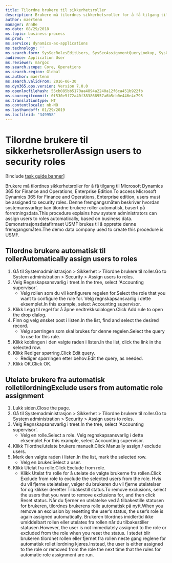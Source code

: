 ```yaml
---
title: Tilordne brukere til sikkerhetsroller
description: Brukere må tilordnes sikkerhetsroller for å få tilgang til Microsoft Dynamics 365 for Finance and Operations, Enterprise Edition.
author: maertenm
manager: AnnBe
ms.date: 08/29/2018
ms.topic: business-process
ms.prod: ''
ms.service: dynamics-ax-applications
ms.technology: ''
ms.search.form: SysSecRolesEditUsers, SysSecAssignmentQueryLookup, SysQueryForm, SysSecRoleExcludeUsers
audience: Application User
ms.reviewer: margoc
ms.search.scope: Core, Operations
ms.search.region: Global
ms.author: maertenm
ms.search.validFrom: 2016-06-30
ms.dyn365.ops.version: Version 7.0.0
ms.openlocfilehash: 55cb085bb5170aa4894a2240a12f6ca451b922fb
ms.sourcegitcommit: 0f530e5f72a40f383868957a6b5cb0e446e4c795
ms.translationtype: HT
ms.contentlocale: nb-NO
ms.lasthandoff: 01/29/2019
ms.locfileid: "349958"
---
```

# <a name="assign-users-to-security-roles"></a><span data-ttu-id="e043d-103">Tilordne brukere til sikkerhetsroller</span><span class="sxs-lookup"><span data-stu-id="e043d-103">Assign users to security roles</span></span>

[!include [task guide banner](../../includes/task-guide-banner.md)]

<span data-ttu-id="e043d-104">Brukere må tilordnes sikkerhetsroller for å få tilgang til Microsoft Dynamics 365 for Finance and Operations, Enterprise Edition.</span><span class="sxs-lookup"><span data-stu-id="e043d-104">To access Microsoft Dynamics 365 for Finance and Operations, Enterprise edition, users must be assigned to security roles.</span></span> <span data-ttu-id="e043d-105">Denne fremgangsmåten beskriver hvordan systemansvarlige kan tilordne brukere roller automatisk, basert på forretningsdata.</span><span class="sxs-lookup"><span data-stu-id="e043d-105">This procedure explains how system administrators can assign users to roles automatically, based on business data.</span></span> <span data-ttu-id="e043d-106">Demonstrasjonsdatafirmaet USMF brukes til å opprette denne fremgangsmåten.</span><span class="sxs-lookup"><span data-stu-id="e043d-106">The demo data company used to create this procedure is USMF.</span></span>


## <a name="automatically-assign-users-to-roles"></a><span data-ttu-id="e043d-107">Tilordne brukere automatisk til roller</span><span class="sxs-lookup"><span data-stu-id="e043d-107">Automatically assign users to roles</span></span>
1. <span data-ttu-id="e043d-108">Gå til Systemadministrasjon > Sikkerhet > Tilordne brukere til roller.</span><span class="sxs-lookup"><span data-stu-id="e043d-108">Go to System administration > Security > Assign users to roles.</span></span>
2. <span data-ttu-id="e043d-109">Velg Regnskapsansvarlig i treet.</span><span class="sxs-lookup"><span data-stu-id="e043d-109">In the tree, select 'Accounting supervisor'.</span></span>
    * <span data-ttu-id="e043d-110">Velg rollen som du vil konfigurere regelen for.</span><span class="sxs-lookup"><span data-stu-id="e043d-110">Select the role that you want to configure the rule for.</span></span> <span data-ttu-id="e043d-111">Velg regnskapsansvarlig i dette eksemplet.</span><span class="sxs-lookup"><span data-stu-id="e043d-111">In this example, select Accounting supervisor.</span></span>  
3. <span data-ttu-id="e043d-112">Klikk Legg til regel for å åpne nedtrekksdialogen.</span><span class="sxs-lookup"><span data-stu-id="e043d-112">Click Add rule to open the drop dialog.</span></span>
4. <span data-ttu-id="e043d-113">Finn og velg ønsket post i listen.</span><span class="sxs-lookup"><span data-stu-id="e043d-113">In the list, find and select the desired record.</span></span>
    * <span data-ttu-id="e043d-114">Velg spørringen som skal brukes for denne regelen.</span><span class="sxs-lookup"><span data-stu-id="e043d-114">Select the query to use for this rule.</span></span>  
5. <span data-ttu-id="e043d-115">Klikk koblingen i den valgte raden i listen.</span><span class="sxs-lookup"><span data-stu-id="e043d-115">In the list, click the link in the selected row.</span></span>
6. <span data-ttu-id="e043d-116">Klikk Rediger spørring.</span><span class="sxs-lookup"><span data-stu-id="e043d-116">Click Edit query.</span></span>
    * <span data-ttu-id="e043d-117">Rediger spørringen etter behov.</span><span class="sxs-lookup"><span data-stu-id="e043d-117">Edit the query, as needed.</span></span>  
7. <span data-ttu-id="e043d-118">Klikk OK.</span><span class="sxs-lookup"><span data-stu-id="e043d-118">Click OK.</span></span>

## <a name="exclude-users-from-automatic-role-assignment"></a><span data-ttu-id="e043d-119">Utelate brukere fra automatisk rolletilordning</span><span class="sxs-lookup"><span data-stu-id="e043d-119">Exclude users from automatic role assignment</span></span>
1. <span data-ttu-id="e043d-120">Lukk siden.</span><span class="sxs-lookup"><span data-stu-id="e043d-120">Close the page.</span></span>
2. <span data-ttu-id="e043d-121">Gå til Systemadministrasjon > Sikkerhet > Tilordne brukere til roller.</span><span class="sxs-lookup"><span data-stu-id="e043d-121">Go to System administration > Security > Assign users to roles.</span></span>
3. <span data-ttu-id="e043d-122">Velg Regnskapsansvarlig i treet.</span><span class="sxs-lookup"><span data-stu-id="e043d-122">In the tree, select 'Accounting supervisor'.</span></span>
    * <span data-ttu-id="e043d-123">Velg en rolle.</span><span class="sxs-lookup"><span data-stu-id="e043d-123">Select a role.</span></span> <span data-ttu-id="e043d-124">Velg regnskapsansvarlig i dette eksemplet.</span><span class="sxs-lookup"><span data-stu-id="e043d-124">For this example, select Accounting supervisor.</span></span>  
4. <span data-ttu-id="e043d-125">Klikk Tilordne/utelate brukere manuelt.</span><span class="sxs-lookup"><span data-stu-id="e043d-125">Click Manually assign / exclude users.</span></span>
5. <span data-ttu-id="e043d-126">Merk den valgte raden i listen.</span><span class="sxs-lookup"><span data-stu-id="e043d-126">In the list, mark the selected row.</span></span>
    * <span data-ttu-id="e043d-127">Velg en bruker.</span><span class="sxs-lookup"><span data-stu-id="e043d-127">Select a user.</span></span>  
6. <span data-ttu-id="e043d-128">Klikk Utelat fra rolle.</span><span class="sxs-lookup"><span data-stu-id="e043d-128">Click Exclude from role.</span></span>
    * <span data-ttu-id="e043d-129">Klikk Utelat fra rolle for å utelate de valgte brukerne fra rollen.</span><span class="sxs-lookup"><span data-stu-id="e043d-129">Click Exclude from role to exclude the selected users from the role.</span></span> <span data-ttu-id="e043d-130">Hvis du vil fjerne utelatelser, velger du brukeren du vil fjerne utelatelser for og klikker deretter Tilbakestill status.</span><span class="sxs-lookup"><span data-stu-id="e043d-130">To remove exclusions, select the users that you want to remove exclusions for, and then click Reset status.</span></span> <span data-ttu-id="e043d-131">Når du fjerner en utelatelse ved å tilbakestille statusen for brukeren, tilordnes brukerens rolle automatisk på nytt.</span><span class="sxs-lookup"><span data-stu-id="e043d-131">When you remove an exclusion by resetting the user’s status, the user’s role is again assigned automatically.</span></span> <span data-ttu-id="e043d-132">Brukeren tilordnes imidlertid ikke umiddelbart rollen eller utelates fra rollen når du tilbakestiller statusen.</span><span class="sxs-lookup"><span data-stu-id="e043d-132">However, the user is not immediately assigned to the role or excluded from the role when you reset the status.</span></span> <span data-ttu-id="e043d-133">I stedet blir brukeren tilordnet rollen eller fjernet fra rollen neste gang reglene for automatisk rolletilordning kjøres.</span><span class="sxs-lookup"><span data-stu-id="e043d-133">Instead, the user is either assigned to the role or removed from the role the next time that the rules for automatic role assignment are run.</span></span>  

